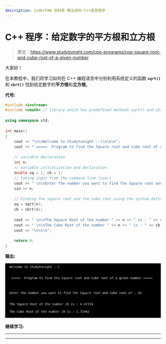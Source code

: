 ```yaml
---
description: CoderFAN 资料库 算法资料 C++语言程序
---
```


# C++ 程序：给定数字的平方根和立方根

> 原文：<https://www.studytonight.com/cpp-programs/cpp-square-root-and-cube-root-of-a-given-number>

大家好！

在本教程中，我们将学习如何在 C++ 编程语言中分别利用系统定义的函数 **`sqrt()`** 和 **`cbrt()`** 找到给定数字的**平方根**和**立方根**。

**代号:**

```cpp
#include <iostream>
#include <cmath> // library which has predefined methods sqrt() and cbrt()

using namespace std;

int main()
{
    cout << "\n\nWelcome to Studytonight :-)\n\n\n";
    cout << " =====  Program to find the Square root and Cube root of a given number ===== \n\n";

    // variable declaration
    int n;
    // variable initialization and declaration
    double sq = 1, cb = 1;
    // taking input from the command line (user)
    cout << " \n\nEnter the number you want to find the Square root and Cube root of : ";
    cin >> n;

    // Finding the square root and the cube root using the system defined methods
    sq = sqrt(n);
    cb = cbrt(n);

    cout << " \n\nThe Square Root of the number " << n << " is : " << sq;
    cout << " \n\nThe Cube Root of the number " << n << " is : " << cb;
    cout << "\n\n\n";

    return 0;
} 
```

**输出:**

![C++ square root and cube root](img/9abea4bc326658dba0b822b370f5023f.png)

**继续学习:**

* * *

* * *